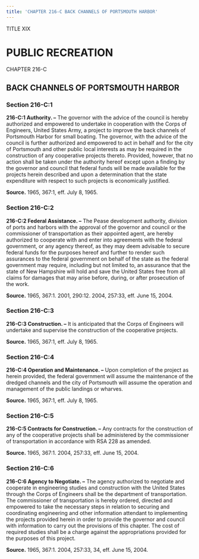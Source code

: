 ```yaml
---
title: 'CHAPTER 216-C BACK CHANNELS OF PORTSMOUTH HARBOR'
---
```


TITLE XIX
                                             
PUBLIC RECREATION
=================

CHAPTER 216-C
                                             
BACK CHANNELS OF PORTSMOUTH HARBOR
----------------------------------

### Section 216-C:1

 **216-C:1 Authority. –** The governor with the advice of the council
is hereby authorized and empowered to undertake in cooperation with the
Corps of Engineers, United States Army, a project to improve the back
channels of Portsmouth Harbor for small boating. The governor, with the
advice of the council is further authorized and empowered to act in
behalf and for the city of Portsmouth and other public local interests
as may be required in the construction of any cooperative projects
thereto. Provided, however, that no action shall be taken under the
authority hereof except upon a finding by the governor and council that
federal funds will be made available for the projects herein described
and upon a determination that the state expenditure with respect to such
projects is economically justified.

**Source.** 1965, 367:1, eff. July 8, 1965.

### Section 216-C:2

 **216-C:2 Federal Assistance. –** The Pease development authority,
division of ports and harbors with the approval of the governor and
council or the commissioner of transportation as their appointed agent,
are hereby authorized to cooperate with and enter into agreements with
the federal government, or any agency thereof, as they may deem
advisable to secure federal funds for the purposes hereof and further to
render such assurances to the federal government on behalf of the state
as the federal government may require, including but not limited to, an
assurance that the state of New Hampshire will hold and save the United
States free from all claims for damages that may arise before, during,
or after prosecution of the work.

**Source.** 1965, 367:1. 2001, 290:12. 2004, 257:33, eff. June 15, 2004.

### Section 216-C:3

 **216-C:3 Construction. –** It is anticipated that the Corps of
Engineers will undertake and supervise the construction of the
cooperative projects.

**Source.** 1965, 367:1, eff. July 8, 1965.

### Section 216-C:4

 **216-C:4 Operation and Maintenance. –** Upon completion of the
project as herein provided, the federal government will assume the
maintenance of the dredged channels and the city of Portsmouth will
assume the operation and management of the public landings or wharves.

**Source.** 1965, 367:1, eff. July 8, 1965.

### Section 216-C:5

 **216-C:5 Contracts for Construction. –** Any contracts for the
construction of any of the cooperative projects shall be administered by
the commissioner of transportation in accordance with RSA 228 as
amended.

**Source.** 1965, 367:1. 2004, 257:33, eff. June 15, 2004.

### Section 216-C:6

 **216-C:6 Agency to Negotiate. –** The agency authorized to
negotiate and cooperate in engineering studies and construction with the
United States through the Corps of Engineers shall be the department of
transportation. The commissioner of transportation is hereby ordered,
directed and empowered to take the necessary steps in relation to
securing and coordinating engineering and other information attendant to
implementing the projects provided herein in order to provide the
governor and council with information to carry out the provisions of
this chapter. The cost of required studies shall be a charge against the
appropriations provided for the purposes of this project.

**Source.** 1965, 367:1. 2004, 257:33, 34, eff. June 15, 2004.
